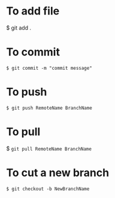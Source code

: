 # To add file 
$ git add .

# To commit
```$ git commit -m "commit message"```

# To push
```$ git push RemoteName BranchName``` 

# To pull 
$ ```git pull RemoteName BranchName```

# To cut a new branch
```$ git checkout -b NewBranchName```
